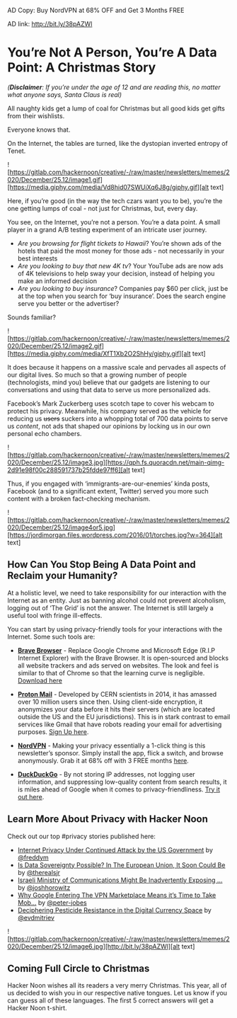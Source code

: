 


AD Copy: Buy NordVPN at 68% OFF and Get 3 Months FREE


AD link: http://bit.ly/38pAZWl


# You’re Not A Person, You’re A Data Point: A Christmas Story

_(**Disclaimer**: If you’re under the age of 12 and are reading this, no matter what anyone says, Santa Claus is real)_

All naughty kids get a lump of coal for Christmas but all good kids get gifts from their wishlists.

Everyone knows that.

On the Internet, the tables are turned, like the dystopian inverted entropy of Tenet.

![https://gitlab.com/hackernoon/creative/-/raw/master/newsletters/memes/2020/December/25.12/image1.gif][https://media.giphy.com/media/Vd8hid07SWUiXq6J8g/giphy.gif][alt text]

Here, if you’re good (in the way the tech czars want you to be), you’re the one getting lumps of coal - not just for Christmas, but, every day.

You see, on the Internet, you’re not a person. You’re a data point. A small player in a grand A/B testing experiment of an intricate user journey.

*   _Are you browsing for flight tickets to Hawaii_?  You’re shown ads of the hotels that paid the most money for those ads - not necessarily in your best interests
*   _Are you looking to buy that new 4K tv_? Your YouTube ads are now ads of 4K televisions to help sway your decision, instead of helping you make an informed decision
*   _Are you looking to buy insurance_? Companies pay $60 per click, just be at the top when you search for ‘buy insurance’. Does the search engine serve you better or the advertiser?

Sounds familiar?

![https://gitlab.com/hackernoon/creative/-/raw/master/newsletters/memes/2020/December/25.12/image2.gif][https://media.giphy.com/media/XfT1Xb2O2ShHy/giphy.gif][alt text]

It does because it happens on a massive scale and pervades all aspects of our digital lives. So much so that a growing number of people (technologists, mind you) believe that our gadgets are listening to our conversations and using that data to serve us more personalized ads.

Facebook’s Mark Zuckerberg uses scotch tape to cover his webcam to protect his privacy. Meanwhile, his company served as the vehicle for reducing us ~~users~~ suckers into a whopping total of 700 data points to serve us _content_, not ads that shaped our opinions by locking us in our own personal echo chambers.

![https://gitlab.com/hackernoon/creative/-/raw/master/newsletters/memes/2020/December/25.12/image3.jpg][https://qph.fs.quoracdn.net/main-qimg-2d91e98f00c288591737b25fdde97ff6][alt text]

Thus, if you engaged with ‘immigrants-are-our-enemies’ kinda posts, Facebook (and to a significant extent, Twitter) served you more such content with a broken fact-checking mechanism.

![https://gitlab.com/hackernoon/creative/-/raw/master/newsletters/memes/2020/December/25.12/image4or5.jpg][https://jordimorgan.files.wordpress.com/2016/01/torches.jpg?w=364][alt text]

## How Can You Stop Being A Data Point and Reclaim your Humanity?

At a holistic level, we need to take responsibility for our interaction with the Internet as an entity. Just as banning alcohol could not prevent alcoholism, logging out of ‘The Grid’ is not the answer. The Internet is still largely a useful tool with fringe ill-effects.

You can start by using privacy-friendly tools for your interactions with the Internet. Some such tools are:
*   **[Brave Browser](https://brave.com/)** - Replace Google Chrome and Microsoft Edge (R.I.P Internet Explorer) with the Brave Browser. It is open-sourced and blocks all website trackers and ads served on websites. The look and feel is similar to that of Chrome so that the learning curve is negligible. [Download here](https://brave.com/)

*   **[Proton Mail](https://protonmail.com/signup)** - Developed by CERN scientists in 2014, it has amassed over 10 million users since then. Using client-side encryption, it anonymizes your data before it hits their servers (which are located outside the US and the EU jurisdictions). This is in stark contrast to email services like Gmail that have robots reading your email for advertising purposes. [Sign Up here](https://protonmail.com/signup).

*   **[NordVPN](https://go.nordvpn.net/aff_c?offer_id=346&aff_id=38474)** - Making your privacy essentially a 1-click thing is this newsletter’s sponsor. Simply install the app, flick a switch, and browse anonymously. Grab it at 68% off with 3 FREE months [here](https://go.nordvpn.net/aff_c?offer_id=346&aff_id=38474).

*   **[DuckDuckGo](https://duckduckgo.com/)** - By not storing IP addresses, not logging user information, and suppressing low-quality content from search results, it is miles ahead of Google when it comes to privacy-friendliness. [Try it out here](https://duckduckgo.com/).


## Learn More About Privacy with Hacker Noon

Check out our top #privacy stories published here:
*   [Internet Privacy Under Continued Attack by the US Government](https://hackernoon.com/internet-privacy-under-continued-attack-by-the-us-government-f62p315j) by [@freddym](https://hackernoon.com/u/freddym)
*   [Is Data Sovereignty Possible? In The European Union, It Soon Could Be](https://hackernoon.com/is-data-sovereignty-possible-in-the-european-union-it-soon-could-be-87223wtp) by [@therealsjr](https://hackernoon.com/u/therealsjr)
*   [Israeli Ministry of Communications Might Be Inadvertently Exposing …](https://hackernoon.com/israeli-ministry-of-communications-might-be-inadvertently-exposing-israeli-citizens-to-hackers-ag50347k) by [@joshhorowitz](https://hackernoon.com/u/joshhorowitz)
*   [Why Google Entering The VPN Marketplace Means it’s Time to Take Mob…](https://hackernoon.com/why-google-entering-the-vpn-marketplace-means-its-time-to-take-mobile-security-seriously-3qw31ln) by [@peter-jobes](https://hackernoon.com/u/peter-jobes)
*   [Deciphering Pesticide Resistance in the Digital Currency Space](https://hackernoon.com/deciphering-pesticide-resistance-in-the-digital-currency-space-q01g3zl7) by [@evdmitriev](https://hackernoon.com/u/evdmitriev)

![https://gitlab.com/hackernoon/creative/-/raw/master/newsletters/memes/2020/December/25.12/image6.jpg][http://bit.ly/38pAZWl][alt text]

## Coming Full Circle to Christmas

Hacker Noon wishes all its readers a very merry Christmas. This year, all of us decided to wish you in our respective native tongues. Let us know if you can guess all of these languages. The first 5 correct answers will get a Hacker Noon t-shirt.

